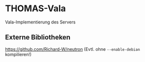 # THOMAS-Vala
Vala-Implementierung des Servers

## Externe Bibliotheken
https://github.com/Richard-W/neutron (Evtl. ohne `--enable-debian` kompilieren!)